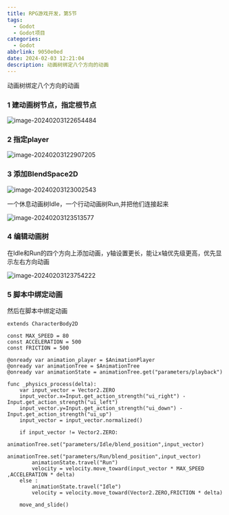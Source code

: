 ```yaml
---
title: RPG游戏开发，第5节
tags:
  - Godot
  - Godot项目
categories:
  - Godot
abbrlink: 9050e0ed
date: 2024-02-03 12:21:04
description: 动画树绑定八个方向的动画
---
```


动画树绑定八个方向的动画

### 1 建动画树节点，指定根节点

![image-20240203122654484](http://cdn.this0.com/blog/img/image-20240203122654484.png?OSSAccessKeyId=LTAI5tAje5MhbPSKCC6QdGZb&Expires=9000000000&Signature=CC1NUMpcku/8nNcIyO8uo4Uk8ZA=&x-oss-process=style/cdn.this0)

### 2 指定player

![image-20240203122907205](http://cdn.this0.com/blog/img/image-20240203122907205.png?OSSAccessKeyId=LTAI5tAje5MhbPSKCC6QdGZb&Expires=9000000001&Signature=Rb/fp8/Ms/bCfIsITzCeVhGFqGM=&x-oss-process=style/cdn.this0)

### 3 添加BlendSpace2D

![image-20240203123002543](http://cdn.this0.com/blog/img/image-20240203123002543.png?OSSAccessKeyId=LTAI5tAje5MhbPSKCC6QdGZb&Expires=9000000001&Signature=DT8YsHngVW8uYuJgWFc/IARBhfI=&x-oss-process=style/cdn.this0)

一个休息动画树Idle，一个行动动画树Run,并把他们连接起来

![image-20240203123513577](http://cdn.this0.com/blog/img/image-20240203123513577.png)

### 4 编辑动画树

在Idle和Run的四个方向上添加动画，y轴设置更长，能让x轴优先级更高，优先显示左右方向动画

![image-20240203123754222](http://cdn.this0.com/blog/img/image-20240203123754222.png?OSSAccessKeyId=LTAI5tAje5MhbPSKCC6QdGZb&Expires=9000000000&Signature=T37BPRFic14uREsiGBHXSCmEb7k=&x-oss-process=style/cdn.this0)

### 5 脚本中绑定动画

然后在脚本中绑定动画

```
extends CharacterBody2D

const MAX_SPEED = 80
const ACCELERATION = 500
const FRICTION = 500

@onready var animation_player = $AnimationPlayer
@onready var animationTree = $AnimationTree
@onready var animationState = animationTree.get("parameters/playback")

func _physics_process(delta):
	var input_vector = Vector2.ZERO
	input_vector.x=Input.get_action_strength("ui_right") - Input.get_action_strength("ui_left")
	input_vector.y=Input.get_action_strength("ui_down") - Input.get_action_strength("ui_up")
	input_vector = input_vector.normalized()
	
	if input_vector != Vector2.ZERO:
		animationTree.set("parameters/Idle/blend_position",input_vector) 
		animationTree.set("parameters/Run/blend_position",input_vector)
		animationState.travel("Run")
		velocity = velocity.move_toward(input_vector * MAX_SPEED ,ACCELERATION * delta) 
	else :
		animationState.travel("Idle")
		velocity = velocity.move_toward(Vector2.ZERO,FRICTION * delta)
	
	move_and_slide()

```

